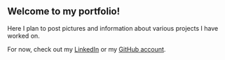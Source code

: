 ## Welcome to my portfolio!

Here I plan to post pictures and information about various projects I have worked on.

For now, check out my [LinkedIn](https://www.linkedin.com/in/drake-p) or my [GitHub account](https://github.com/dprebyl).
